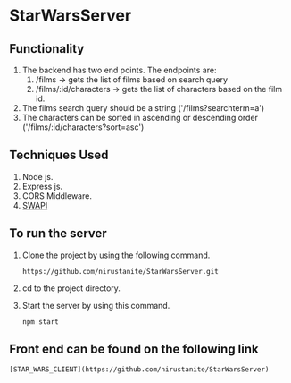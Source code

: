 # StarWarsServer

## Functionality

1. The backend has two end points. The endpoints are:
    1. /films -> gets the list of films based on search query
    2. /films/:id/characters -> gets the list of characters based on the film id.
2. The films search query should be a string ('/films?searchterm=a')
2. The characters can be sorted in ascending or descending order ('/films/:id/characters?sort=asc')

## Techniques Used
1. Node js.
2. Express js.
3. CORS Middleware.
4. [SWAPI](https://swapi.dev/documentation)

## To run the server
1. Clone the project by using the following command.

     `https://github.com/nirustanite/StarWarsServer.git`
 
2. cd to the project directory.

3. Start the server by using this command.
    
    `npm start`
    
## Front end can be found on the following link

    [STAR_WARS_CLIENT](https://github.com/nirustanite/StarWarsServer)
